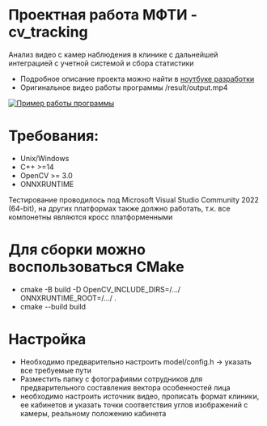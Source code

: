 # Проектная работа МФТИ - cv_tracking
Анализ видео с камер наблюдения в клинике с дальнейшей интеграцией с учетной системой и сбора статистики

- Подробное описание проекта можно найти в [ноутбуке разработки](https://colab.research.google.com/drive/1C6qhr3qGnRfvE8HPyjo9KgK0RXPHhGjX?usp=sharing)
- Оригинальное видео работы программы /result/output.mp4

[![Пример работы программы](/result/output.gif)](https://www.youtube.com/watch?v=TLlQZG0YQ5g)


# Требования:
- Unix/Windows
- С++ >=14
- OpenCV >= 3.0
- ONNXRUNTIME

Тестирование проводилось под Microsoft Visual Studio Community 2022 (64-bit), 
на других платформах также должно работать, т.к. все компонетны являются кросс платформенными

# Для сборки можно воспользоваться CMake
- cmake -B build -D OpenCV_INCLUDE_DIRS=/.../ ONNXRUNTIME_ROOT=/.../ .
- cmake --build build

# Настройка
- Необходимо предварительно настроить model/config.h -> указать все требуемые пути
- Разместить папку с фотографиями сотрудников для предварительного составления вектора особенностей лица
- необходимо настроить источник видео, прописать формат клиники, ее кабинетов и указать точки соответствия углов изображений с камеры, реальному положению кабинета

